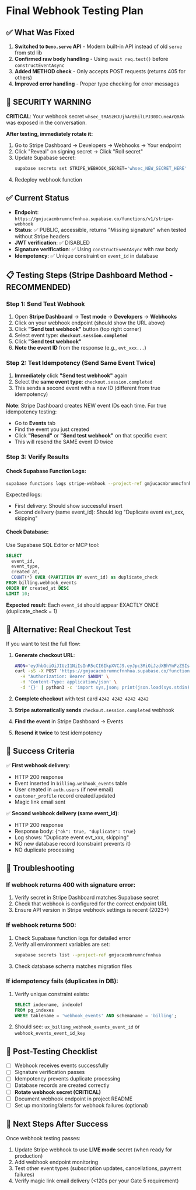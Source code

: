 # Final Webhook Testing Plan

## ✅ What Was Fixed

1. **Switched to `Deno.serve` API** - Modern built-in API instead of old `serve` from std lib
2. **Confirmed raw body handling** - Using `await req.text()` before `constructEventAsync`
3. **Added METHOD check** - Only accepts POST requests (returns 405 for others)
4. **Improved error handling** - Proper type checking for error messages

## 🔴 SECURITY WARNING

**CRITICAL**: Your webhook secret `whsec_tRASzHJUjhArEhilLPJ30DCuneArQ0Ak` was exposed in the conversation.

**After testing, immediately rotate it:**
1. Go to Stripe Dashboard → Developers → Webhooks → Your endpoint
2. Click "Reveal" on signing secret → Click "Roll secret"
3. Update Supabase secret:
   ```bash
   supabase secrets set STRIPE_WEBHOOK_SECRET='whsec_NEW_SECRET_HERE' --project-ref gmjucacmbrumncfnnhua
   ```
4. Redeploy webhook function

## ✅ Current Status

- **Endpoint**: `https://gmjucacmbrumncfnnhua.supabase.co/functions/v1/stripe-webhook`
- **Status**: ✅ PUBLIC, accessible, returns "Missing signature" when tested without Stripe headers
- **JWT verification**: ✅ DISABLED
- **Signature verification**: ✅ Using `constructEventAsync` with raw body
- **Idempotency**: ✅ Unique constraint on `event_id` in database

## 📋 Testing Steps (Stripe Dashboard Method - RECOMMENDED)

### Step 1: Send Test Webhook
1. Open **Stripe Dashboard** → **Test mode** → **Developers** → **Webhooks**
2. Click on your webhook endpoint (should show the URL above)
3. Click **"Send test webhook"** button (top right corner)
4. Select event type: **`checkout.session.completed`**
5. Click **"Send test webhook"**
6. **Note the event ID** from the response (e.g., `evt_xxx...`)

### Step 2: Test Idempotency (Send Same Event Twice)
1. **Immediately** click **"Send test webhook"** again
2. Select the **same event type**: `checkout.session.completed`
3. This sends a second event with a new ID (different from true idempotency)

**Note**: Stripe Dashboard creates NEW event IDs each time. For true idempotency testing:
- Go to **Events** tab
- Find the event you just created
- Click **"Resend"** or **"Send test webhook"** on that specific event
- This will resend the SAME event ID twice

### Step 3: Verify Results

#### Check Supabase Function Logs:
```bash
supabase functions logs stripe-webhook --project-ref gmjucacmbrumncfnnhua | tail -50
```

Expected logs:
- First delivery: Should show successful insert
- Second delivery (same event_id): Should log "Duplicate event evt_xxx, skipping"

#### Check Database:
Use Supabase SQL Editor or MCP tool:
```sql
SELECT
  event_id,
  event_type,
  created_at,
  COUNT(*) OVER (PARTITION BY event_id) as duplicate_check
FROM billing.webhook_events
ORDER BY created_at DESC
LIMIT 10;
```

**Expected result**: Each `event_id` should appear EXACTLY ONCE (duplicate_check = 1)

## 🧪 Alternative: Real Checkout Test

If you want to test the full flow:

1. **Generate checkout URL**:
   ```bash
   ANON='eyJhbGciOiJIUzI1NiIsInR5cCI6IkpXVCJ9.eyJpc3MiOiJzdXBhYmFzZSIsInJlZiI6ImdtanVjYWNtYnJ1bW5jZm5uaHVhIiwicm9sZSI6ImFub24iLCJpYXQiOjE3NTgwNTkzMDgsImV4cCI6MjA3MzYzNTMwOH0.sR4S7DNrwxhi1C4HFnDzr0YL6IBqxzVwCGYtBDhSAFI'
   curl -sS -X POST 'https://gmjucacmbrumncfnnhua.supabase.co/functions/v1/create-checkout' \
     -H "Authorization: Bearer $ANON" \
     -H 'Content-Type: application/json' \
     -d '{}' | python3 -c 'import sys,json; print(json.load(sys.stdin)["url"])'
   ```

2. **Complete checkout** with test card `4242 4242 4242 4242`

3. **Stripe automatically sends** `checkout.session.completed` webhook

4. **Find the event** in Stripe Dashboard → Events

5. **Resend it twice** to test idempotency

## 🎯 Success Criteria

✅ **First webhook delivery**:
- HTTP 200 response
- Event inserted in `billing.webhook_events` table
- User created in `auth.users` (if new email)
- `customer_profile` record created/updated
- Magic link email sent

✅ **Second webhook delivery (same event_id)**:
- HTTP 200 response
- Response body: `{"ok": true, "duplicate": true}`
- Log shows: "Duplicate event evt_xxx, skipping"
- NO new database record (constraint prevents it)
- NO duplicate processing

## 🔧 Troubleshooting

### If webhook returns 400 with signature error:
1. Verify secret in Stripe Dashboard matches Supabase secret
2. Check that webhook is configured for the correct endpoint URL
3. Ensure API version in Stripe webhook settings is recent (2023+)

### If webhook returns 500:
1. Check Supabase function logs for detailed error
2. Verify all environment variables are set:
   ```bash
   supabase secrets list --project-ref gmjucacmbrumncfnnhua
   ```
3. Check database schema matches migration files

### If idempotency fails (duplicates in DB):
1. Verify unique constraint exists:
   ```sql
   SELECT indexname, indexdef
   FROM pg_indexes
   WHERE tablename = 'webhook_events' AND schemaname = 'billing';
   ```
2. Should see: `ux_billing_webhook_events_event_id` or `webhook_events_event_id_key`

## 📝 Post-Testing Checklist

- [ ] Webhook receives events successfully
- [ ] Signature verification passes
- [ ] Idempotency prevents duplicate processing
- [ ] Database records are created correctly
- [ ] **Rotate webhook secret (CRITICAL)**
- [ ] Document webhook endpoint in project README
- [ ] Set up monitoring/alerts for webhook failures (optional)

## 🚀 Next Steps After Success

Once webhook testing passes:
1. Update Stripe webhook to use **LIVE mode** secret (when ready for production)
2. Add webhook endpoint monitoring
3. Test other event types (subscription updates, cancellations, payment failures)
4. Verify magic link email delivery (<120s per your Gate 5 requirement)
